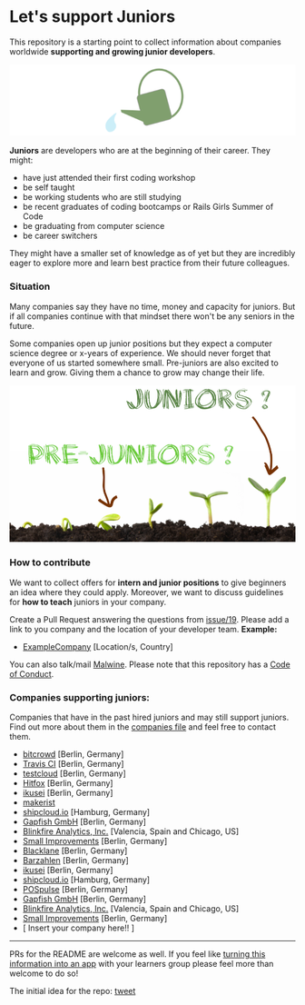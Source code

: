 # Let's support Juniors

This repository is a starting point to collect information about companies worldwide **supporting and growing junior developers**.

![Picture of a watering can](/images/grow.png)

**Juniors** are developers who are at the beginning of their career. They might:
- have just attended their first coding workshop
- be self taught
- be working students who are still studying
- be recent graduates of coding bootcamps or Rails Girls Summer of Code
- be graduating from computer science
- be career switchers

They might have a smaller set of knowledge as of yet but they are incredibly eager to explore more and learn best practice from their future colleagues.

### Situation

Many companies say they have no time, money and capacity for juniors. But if all companies continue with that mindset there won't be any seniors in the future.

Some companies open up junior positions but they expect a computer science degree or x-years of experience. We should never forget that everyone of us started somewhere small. Pre-juniors are also excited to learn and grow. Giving them a chance to grow may change their life.

![Seedlings marked as juniors and pre-juniors](/images/seedlings.png)

### How to contribute
We want to collect offers for **intern and junior positions** to give beginners an idea where they could apply. Moreover, we want to discuss guidelines for **how to teach** juniors in your company.

Create a Pull Request answering the questions from [issue/19](https://github.com/Malwine/support-juniors/issues/19).
Please add a link to you company and the location of your developer team.
**Example:**
- [ExampleCompany](https://github.com/Malwine/juniors-in-berlin/blob/master/README.md) [Location/s, Country]

You can also talk/mail [Malwine](https://twitter.com/malweene). Please note that this repository has a [Code of Conduct](http://berlincodeofconduct.org/).

### Companies supporting juniors:

Companies that have in the past hired juniors and may still support juniors. Find out more about them in the [companies file](https://github.com/Malwine/support-juniors/blob/master/companies.md) and feel free to contact them.

- [bitcrowd](http://bitcrowd.net) [Berlin, Germany]
- [Travis CI](http://travis-ci.com) [Berlin, Germany]
- [testcloud](https://www.testcloud.io) [Berlin, Germany]
- [Hitfox](http://www.hitfoxgroup.com) [Berlin, Germany]
- [ikusei](http://ikusei.de) [Berlin, Germany]
- [makerist](https://www.makerist.de)
- [shipcloud.io](https://www.shipcloud.io/en) [Hamburg, Germany]
- [Gapfish GmbH](http://www.gapfish.com/en/) [Berlin, Germany]
- [Blinkfire Analytics, Inc.](https://www.blinkfire.com/) [Valencia, Spain and Chicago, US]
- [Small Improvements](https://www.small-improvements.com) [Berlin, Germany]
- [Blacklane](https://www.blacklane.com/en) [Berlin, Germany]
- [Barzahlen](http://barzahlen.de) [Berlin, Germany]
- [ikusei](http://ikusei.de) [Berlin, Germany]
- [shipcloud.io](https://www.shipcloud.io/en) [Hamburg, Germany]
- [POSpulse](http://pospulse.com) [Berlin, Germany]
- [Gapfish GmbH](http://www.gapfish.com/en/) [Berlin, Germany]
- [Blinkfire Analytics, Inc.](https://www.blinkfire.com/) [Valencia, Spain and Chicago, US]
- [Small Improvements](https://www.small-improvements.com) [Berlin, Germany]
- [ Insert your company here!! ]


---
PRs for the README are welcome as well.
If you feel like [turning this information into an app](https://twitter.com/sferik/status/558979272816091136) with your learners group please feel more than welcome to do so!

The initial idea for the repo: [tweet](https://twitter.com/bitboxer/status/558921160562597890)
